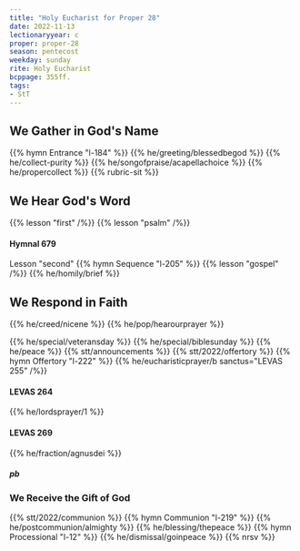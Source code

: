```yaml
---
title: "Holy Eucharist for Proper 28"
date: 2022-11-13
lectionaryyear: c
proper: proper-28
season: pentecost
weekday: sunday
rite: Holy Eucharist
bcppage: 355ff.
tags:
- StT
---
```


## We Gather in God's Name
{{% hymn Entrance "l-184" %}}
{{% he/greeting/blessedbegod %}}
{{% he/collect-purity %}}
{{% he/songofpraise/acapellachoice %}}
{{% he/propercollect %}}
{{% rubric-sit %}}

## We Hear God's Word
{{% lesson "first" /%}}
{{% lesson "psalm" /%}}

#### Hymnal 679
Lesson "second" 
{{% hymn Sequence "l-205" %}}
{{% lesson "gospel" /%}}
{{% he/homily/brief %}}

## We Respond in Faith
{{% he/creed/nicene %}}
{{% he/pop/hearourprayer %}}

{{% he/special/veteransday %}}
{{% he/special/biblesunday %}}
{{% he/peace %}}
{{% stt/announcements %}}
{{% stt/2022/offertory %}}
{{% hymn Offertory "l-222" %}}
{{% he/eucharisticprayer/b sanctus="LEVAS 255" /%}}

#### LEVAS 264
{{% he/lordsprayer/1 %}}

#### LEVAS 269
{{% he/fraction/agnusdei %}}

##### pb
### We Receive the Gift of God
{{% stt/2022/communion %}}
{{% hymn Communion "l-219" %}}
{{% he/postcommunion/almighty %}}
{{% he/blessing/thepeace %}}
{{% hymn Processional "l-12" %}}
{{% he/dismissal/goinpeace %}}
{{% nrsv %}}

